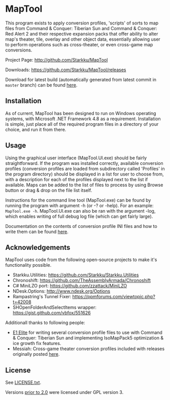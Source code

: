 # MapTool

This program exists to apply conversion profiles, 'scripts' of sorts to map files from Command & Conquer: Tiberian Sun and Command & Conquer: Red Alert 2 and their respective expansion packs that offer ability to alter map's theater, tile, overlay and other object data, essentially allowing user to perform operations such as cross-theater, or even cross-game map conversions.

Project Page: http://github.com/Starkku/MapTool

Downloads: https://github.com/Starkku/MapTool/releases

Download for latest build (automatically generated from latest commit in `master` branch) can be found [here](https://github.com/Starkku/MapTool/releases/tag/latest).

## Installation

As of current, MapTool has been designed to run on Windows operating systems, with Microsoft .NET Framework 4.8 as a requirement. Installation is simple, just place all of the required program files in a directory of your choice, and run it from there. 

## Usage

Using the graphical user interface (MapTool.UI.exe) should be fairly straightforward. If the program was installed correctly, available conversion profiles (conversion profiles are loaded from subdirectory called 'Profiles' in the program directory) should be displayed in a list for user to choose from, with a description for each of the profiles displayed next to the list if available. Maps can be added to the list of files to process by using Browse button or drag & drop on the file list itself.

Instructions for the command line tool (MapTool.exe) can be found by running the program with argument -h (or -? or -help). For an example: `MapTool.exe -h`.
MapTool.UI.exe can also be ran with the argument -log, which enables writing of full debug log file (which can get fairly large).

Documentation on the contents of conversion profile INI files and how to write them can be found [here](Conversion-Profile-Documentation.md).

## Acknowledgements

MapTool uses code from the following open-source projects to make it's functionality possible.

* Starkku.Utilities: https://github.com/Starkku/Starkku.Utilities
* Chronoshift: https://github.com/TheAssemblyArmada/Chronoshift
* C# MiniLZO port: https://github.com/zzattack/MiniLZO
* NDesk.Options: http://www.ndesk.org/Options
* Rampastring's Tunnel Fixer: https://ppmforums.com/viewtopic.php?t=42008
* SHOpenFolderAndSelectItems wrapper: https://gist.github.com/vbfox/551626

Additionall thanks to following people:
- [E1 Elite](https://github.com/E1Elite) for writing several conversion profile files to use with Command & Conquer: Tiberian Sun and implementing IsoMapPack5 optimization & ice growth fix features.
- Messiah: Cross-game theater conversion profiles included with releases originally posted [here](https://forums.cncnet.org/topic/7728-converting-ts-maps-into-ra2-maps-ive-done-it/).

## License

See [LICENSE.txt](LICENSE.txt).

Versions [prior to 2.0](https://github.com/Starkku/MapTool/tree/24f3ed763bd2deef7fa6fbc5c08f0542e463924f) were licensed under GPL version 3.

